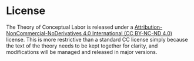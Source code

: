 # License

The Theory of Conceptual Labor is released under a [Attribution-NonCommercial-NoDerivatives 4.0 International (CC BY-NC-ND 4.0)](https://creativecommons.org/licenses/by-nc-nd/4.0/) license. This is more restrictive than a standard CC license simply because the text of the theory needs to be kept together for clarity, and modifications will be managed and released in major versions.

